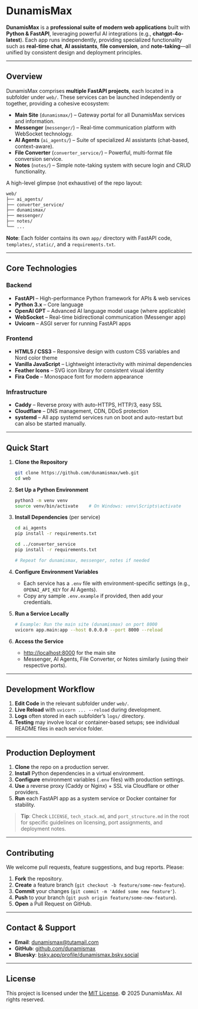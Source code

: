 # DunamisMax

**DunamisMax** is a **professional suite of modern web applications** built with **Python & FastAPI**, leveraging powerful AI integrations (e.g., **chatgpt-4o-latest**). Each app runs independently, providing specialized functionality such as **real-time chat**, **AI assistants**, **file conversion**, and **note-taking**—all unified by consistent design and deployment principles.

---

## Overview

DunamisMax comprises **multiple FastAPI projects**, each located in a subfolder under `web/`.
These services can be launched independently or together, providing a cohesive ecosystem:

- **Main Site** (`dunamismax/`) – Gateway portal for all DunamisMax services and information.
- **Messenger** (`messenger/`) – Real-time communication platform with WebSocket technology.
- **AI Agents** (`ai_agents/`) – Suite of specialized AI assistants (chat-based, context-aware).
- **File Converter** (`converter_service/`) – Powerful, multi-format file conversion service.
- **Notes** (`notes/`) – Simple note-taking system with secure login and CRUD functionality.

A high-level glimpse (not exhaustive) of the repo layout:

```bash
web/
├── ai_agents/
├── converter_service/
├── dunamismax/
├── messenger/
├── notes/
└── ...
```

**Note**: Each folder contains its own `app/` directory with FastAPI code, `templates/`, `static/`, and a `requirements.txt`.

---

## Core Technologies

### Backend

- **FastAPI** – High-performance Python framework for APIs & web services
- **Python 3.x** – Core language
- **OpenAI GPT** – Advanced AI language model usage (where applicable)
- **WebSocket** – Real-time bidirectional communication (Messenger app)
- **Uvicorn** – ASGI server for running FastAPI apps

### Frontend

- **HTML5 / CSS3** – Responsive design with custom CSS variables and Nord color theme
- **Vanilla JavaScript** – Lightweight interactivity with minimal dependencies
- **Feather Icons** – SVG icon library for consistent visual identity
- **Fira Code** – Monospace font for modern appearance

### Infrastructure

- **Caddy** – Reverse proxy with auto-HTTPS, HTTP/3, easy SSL
- **Cloudflare** – DNS management, CDN, DDoS protection
- **systemd** – All app systemd services run on boot and auto-restart but can also be started manually.

---

## Quick Start

1. **Clone the Repository**

   ```bash
   git clone https://github.com/dunamismax/web.git
   cd web
   ```

2. **Set Up a Python Environment**

   ```bash
   python3 -m venv venv
   source venv/bin/activate    # On Windows: venv\Scripts\activate
   ```

3. **Install Dependencies** (per service)

   ```bash
   cd ai_agents
   pip install -r requirements.txt

   cd ../converter_service
   pip install -r requirements.txt

   # Repeat for dunamismax, messenger, notes if needed
   ```

4. **Configure Environment Variables**
   - Each service has a `.env` file with environment-specific settings (e.g., `OPENAI_API_KEY` for AI Agents).
   - Copy any sample `.env.example` if provided, then add your credentials.

5. **Run a Service Locally**

   ```bash
   # Example: Run the main site (dunamismax) on port 8000
   uvicorn app.main:app --host 0.0.0.0 --port 8000 --reload
   ```

6. **Access the Service**
   - [http://localhost:8000](http://localhost:8000) for the main site
   - Messenger, AI Agents, File Converter, or Notes similarly (using their respective ports).

---

## Development Workflow

1. **Edit Code** in the relevant subfolder under `web/`.
2. **Live Reload** with `uvicorn ... --reload` during development.
3. **Logs** often stored in each subfolder’s `logs/` directory.
4. **Testing** may involve local or container-based setups; see individual README files in each service folder.

---

## Production Deployment

1. **Clone** the repo on a production server.
2. **Install** Python dependencies in a virtual environment.
3. **Configure** environment variables (`.env` files) with production settings.
4. **Use** a reverse proxy (Caddy or Nginx) + SSL via Cloudflare or other providers.
5. **Run** each FastAPI app as a system service or Docker container for stability.

> **Tip**: Check `LICENSE`, `tech_stack.md`, and `port_structure.md` in the root for specific guidelines on licensing, port assignments, and deployment notes.

---

## Contributing

We welcome pull requests, feature suggestions, and bug reports. Please:

1. **Fork** the repository.
2. **Create** a feature branch (`git checkout -b feature/some-new-feature`).
3. **Commit** your changes (`git commit -m 'Added some new feature'`).
4. **Push** to your branch (`git push origin feature/some-new-feature`).
5. **Open** a Pull Request on GitHub.

---

## Contact & Support

- **Email**: [dunamismax@tutamail.com](mailto:dunamismax@tutamail.com)
- **GitHub**: [github.com/dunamismax](https://github.com/dunamismax)
- **Bluesky**: [bsky.app/profile/dunamismax.bsky.social](https://bsky.app/profile/dunamismax.bsky.social)

---

## License

This project is licensed under the [MIT License](LICENSE). © 2025 DunamisMax. All rights reserved.
